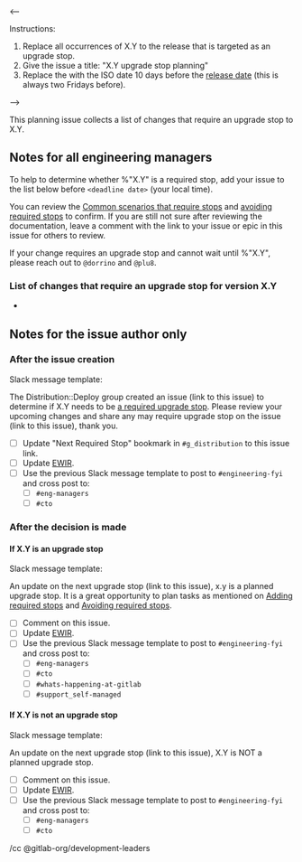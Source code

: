 <--

Instructions:

1. Replace all occurrences of X.Y to the release that is targeted as an upgrade stop.
2. Give the issue a title: "X.Y upgrade stop planning"
3. Replace the <deadline date> with the ISO date 10 days before the [release date](https://about.gitlab.com/releases/) (this is always two Fridays before).

-->

This planning issue collects a list of changes that require an upgrade stop to X.Y.

## Notes for all engineering managers

To help to determine whether %"X.Y" is a required stop,
add your issue to the list below before `<deadline date>` (your local time).

You can review the [Common scenarios that require stops](https://docs.gitlab.com/development/database/required_stops/) and
[avoiding required stops](https://docs.gitlab.com/development/avoiding_required_stops/) to
confirm. If you are still not sure after reviewing the documentation, leave a
comment with the link to your issue or epic in this issue for others to review.

If your change requires an upgrade stop and cannot wait until %"X.Y", please
reach out to `@dorrino` and `@plu8`.

### List of changes that require an upgrade stop for version X.Y

- <epic or issue link>

## Notes for the issue author only

### After the issue creation

Slack message template:

>>>
The Distribution::Deploy group created an issue (link to this issue) to
determine if X.Y needs to be [a required upgrade
stop](https://docs.gitlab.com/development/avoiding_required_stops/#causes-of-required-stops). Please review your
upcoming changes and share any may require upgrade stop on the issue (link to
this issue), thank you.
>>>

- [ ] Update "Next Required Stop" bookmark in `#g_distribution` to this issue link.
- [ ] Update [EWIR](https://docs.google.com/document/d/1JBdCl3MAOSdlgq3kzzRmtzTsFWsTIQ9iQg0RHhMht6E/edit#heading=h.9qwiojcv4wzk).
- [ ] Use the previous Slack message template to post to `#engineering-fyi` and cross post to:
  - [ ] `#eng-managers`
  - [ ] `#cto`

### After the decision is made

#### If X.Y is an upgrade stop

Slack message template:

>>>
An update on the next upgrade stop (link to this issue), x.y is a planned
upgrade stop. It is a great opportunity to plan tasks as mentioned on
[Adding required stops](https://docs.gitlab.com/development/database/required_stops/)
and [Avoiding required stops](https://docs.gitlab.com/development/avoiding_required_stops/).
>>>

- [ ] Comment on this issue.
- [ ] Update [EWIR](https://docs.google.com/document/d/1JBdCl3MAOSdlgq3kzzRmtzTsFWsTIQ9iQg0RHhMht6E/edit#heading=h.9qwiojcv4wzk).
- [ ] Use the previous Slack message template to post to `#engineering-fyi` and cross post to:
  - [ ] `#eng-managers`
  - [ ] `#cto`
  - [ ] `#whats-happening-at-gitlab`
  - [ ] `#support_self-managed`

#### If X.Y is not an upgrade stop

Slack message template:

>>>
An update on the next upgrade stop (link to this issue), X.Y is NOT a planned upgrade stop.
>>>

- [ ] Comment on this issue.
- [ ] Update [EWIR](https://docs.google.com/document/d/1JBdCl3MAOSdlgq3kzzRmtzTsFWsTIQ9iQg0RHhMht6E/edit#heading=h.9qwiojcv4wzk).
- [ ] Use the previous Slack message template to post to `#engineering-fyi` and cross post to:
  - [ ] `#eng-managers`
  - [ ] `#cto`

/cc @gitlab-org/development-leaders
